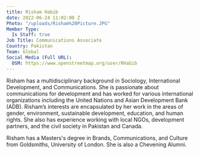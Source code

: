 ```yaml
---
title: Risham Habib
date: 2022-06-24 11:02:00 Z
Photo: "/uploads/Risham%20Picture.JPG"
Member Type:
  Is Staff: true
Job Title: Communications Associate
Country: Pakistan
Team: Global
Social Media (Full URL):
  OSM: https://www.openstreetmap.org/user/RHabib
---
```


Risham has a multidisciplinary background in Sociology, International Development, and Communications. She is passionate about communications for development and has worked for various international organizations including the United Nations and Asian Development Bank (ADB). Risham’s interests are encapsulated by her work in the areas of gender, environment, sustainable development, education, and human rights. She also has experience working with local NGOs, development partners, and the civil society in Pakistan and Canada.

Risham has a Masters's degree in Brands, Communications, and Culture from Goldsmiths, University of London. She is also a Chevening Alumni.
